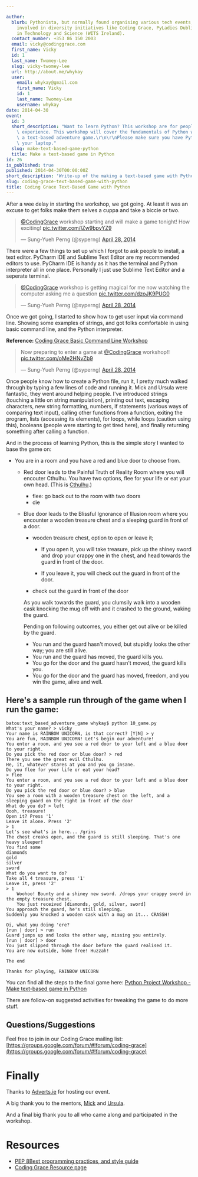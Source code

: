 ```yaml
---

author:
  blurb: Pythonista, but normally found organising various tech events, and now heavily
    involved in diversity initiatives like Coding Grace, PyLadies Dublin, and Women
    in Technology and Science (WITS Ireland).
  contact_number: +353 86 150 2003
  email: vicky@codinggrace.com
  first_name: Vicky
  id: 1
  last_name: Twomey-Lee
  slug: vicky-twomey-lee
  url: http://about.me/whykay
  user:
    email: whykay@gmail.com
    first_name: Vicky
    id: 1
    last_name: Twomey-Lee
    username: whykay
date: 2014-04-30
event:
  id: 3
  short_description: "Want to learn Python? This workshop are for people with no programming\
    \ experience. This workshop will cover the fundamentals of Python while making\
    \ a text-based adventure game.\r\n\r\nPlease make sure you have Python 2.7.6 on\
    \ your laptop."
  slug: make-text-based-game-python
  title: Make a text-based game in Python
id: 26
is_published: true
published: 2014-04-30T00:00:00Z
short_description: 'Write-up of the making a text-based game with Python workshop. '
slug: coding-grace-text-based-game-with-python
title: Coding Grace Text-Based Game with Python
---
```



After a wee delay in starting the workshop, we got going. At least it was an excuse to get folks make them selves a cuppa and take a biccie or two.

<blockquote class="twitter-tweet" lang="en-gb"><p><a href="https://twitter.com/CodingGrace">@CodingGrace</a> workshop starting and will make a game tonight! How exciting! <a href="http://t.co/IZw9bpyYZ9">pic.twitter.com/IZw9bpyYZ9</a></p>&mdash; Sung-Yueh Perng (@syperng) <a href="https://twitter.com/syperng/statuses/460836207401132032">April 28, 2014</a></blockquote>
<script async src="//platform.twitter.com/widgets.js" charset="utf-8"></script>

There were a few things to set up which I forgot to ask people to install, a text editor. PyCharm IDE and Sublime Text Editor are my recommended editors to use. PyCharm IDE is handy as it has the terminal and Python interpreter all in one place. Personally I just use Sublime Text Editor and a seperate terminal.

<blockquote class="twitter-tweet" lang="en-gb"><p><a href="https://twitter.com/CodingGrace">@CodingGrace</a> workshop is getting magical for me now watching the computer asking me a question <a href="http://t.co/dzoJK9PUG0">pic.twitter.com/dzoJK9PUG0</a></p>&mdash; Sung-Yueh Perng (@syperng) <a href="https://twitter.com/syperng/statuses/460846038761623553">April 28, 2014</a></blockquote>
<script async src="//platform.twitter.com/widgets.js" charset="utf-8"></script>

Once we got going, I started to show how to get user input via command line. 
Showing some examples of strings, and got folks comfortable in using basic command line, and the Python interpreter.

**Reference:** [Coding Grace Basic Command Line Workshop](https://docs.google.com/presentation/d/1yQzAtLDkqBmos8MgVoGk6hn8aZpE_E1TUhDsR3nggVU/pub?start=false&loop=false&delayms=3000#slide=id.p)

<blockquote class="twitter-tweet" lang="en-gb"><p>Now preparing to enter a game at <a href="https://twitter.com/CodingGrace">@CodingGrace</a> workshop!! <a href="http://t.co/oMe2HNvZb9">pic.twitter.com/oMe2HNvZb9</a></p>&mdash; Sung-Yueh Perng (@syperng) <a href="https://twitter.com/syperng/statuses/460853436805050368">April 28, 2014</a></blockquote>
<script async src="//platform.twitter.com/widgets.js" charset="utf-8"></script>
Once people know how to create a Python file, run it, I pretty much walked through by typing a few lines of code and running it. Mick and Ursula were fantastic, they went around helping people. I've introduced strings (touching a little on string manipulation), printing out text, escaping characters, new string formatting, numbers, if statements (various ways of comparing text input), calling other functions from a function, exiting the program, lists (accessing its elements), for loops, while loops (caution using this), booleans (people were starting to get tired here), and finally returning something after calling a function.

And in the process of learning Python, this is the simple story I wanted to base the game on:

* You are in a room and you have a red and blue door to choose from.
    - Red door leads to the Painful Truth of Reality Room where you will encouter Cthulhu. You have two options, flee for your life or eat your own head. (This is [Cthulhu](http://en.wikipedia.org/wiki/Cthulhu).)
        + flee: go back out to the room with two doors
        + die
    - Blue door leads to the Blissful Ignorance of Illusion room where you encounter a wooden treasure chest and a sleeping guard in front of a door.
        + wooden treasure chest, option to open or leave it;
            - If you open it, you will take treasure, pick up the shiney sword and drop your crappy one in the chest, and head towards the guard in front of the door.

            - If you leave it, you will check out the guard in front of the door. 
        + check out the guard in front of the door

        As you walk towards the guard, you clumsily walk into a wooden cask knocking the mug off with and it crashed to the ground, waking the guard.

        Pending on following outcomes, you either get out alive or be killed by the guard.
     
        * You run and the guard hasn't moved, but stupidly looks the other way; you are still alive.
        * You run and the guard has moved, the guard kills you.
        * You go for the door and the guard hasn't moved, the guard kills you.
        * You go for the door and the guard has moved, freedom, and you win the game, alive and well.

## Here's a sample run through of the game when I run the game:



    batou:text_based_adventure_game whykay$ python 10_game.py
    What's your name? > vicky
    Your name is RAINBOW UNICORN, is that correct? [Y|N] > y
    You are fun, RAINBOW UNICORN! Let's begin our adventure!
    You enter a room, and you see a red door to your left and a blue door to your right.
    Do you pick the red door or blue door? > red
    There you see the great evil Cthulhu.
    He, it, whatever stares at you and you go insane.
    Do you flee for your life or eat your head?
    > flee
    You enter a room, and you see a red door to your left and a blue door to your right.
    Do you pick the red door or blue door? > blue
    You see a room with a wooden treasure chest on the left, and a sleeping guard on the right in front of the door
    What do you do? > left
    Oooh, treasure!
    Open it? Press '1'
    Leave it alone. Press '2'
    > 1
    Let's see what's in here... /grins
    The chest creaks open, and the guard is still sleeping. That's one heavy sleeper!
    You find some
    diamonds
    gold
    silver
    sword
    What do you want to do?
    Take all 4 treasure, press '1'
    Leave it, press '2'
    > 1
        Woohoo! Bounty and a shiney new sword. /drops your crappy sword in the empty treasure chest.
        You just received [diamonds, gold, silver, sword]
    You approach the guard, he's still sleeping.
    Suddenly you knocked a wooden cask with a mug on it... CRASSH!

    Oi, what you doing 'ere?
    [run | door] > run
    Guard jumps up and looks the other way, missing you entirely.
    [run | door] > door
    You just slipped through the door before the guard realised it.
    You are now outside, home free! Huzzah!

    The end

    Thanks for playing, RAINBOW UNICORN


You can find all the steps to the final game here: [Python Project Workshop - Make text-based game in Python](http://bit.ly/1hdiZ0c) 

There are follow-on suggested activities for tweaking the game to do more stuff.

## Questions/Suggestions
Feel free to join in our Coding Grace mailing list: [https://groups.google.com/forum/#!forum/coding-grace](https://groups.google.com/forum/#!forum/coding-grace)

# Finally
Thanks to [Adverts.ie](http://adverts.ie) for hosting our event.

A big thank you to the mentors, [Mick](https://twitter.com/micktwomey) and [Ursula](https://twitter.com/tangentfairy).

And a final big thank you to all who came along and participated in the workshop.

# Resources
* [PEP 8Best programming practices, and style guide](http://legacy.python.org/dev/peps/pep-0008/)
* [Coding Grace Resource page](http://www.codinggrace.com/resources)

